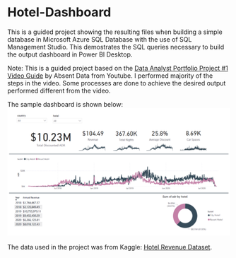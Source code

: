 # Hotel-Dashboard
This is a guided project showing the resulting files when building a simple database in Microsoft Azure SQL Database with the use of SQL Management Studio. This demostrates the SQL queries necessary to build the output dashboard in Power BI Desktop.

Note: This is a guided project based on the [Data Analyst Portfolio Project #1 Video Guide](https://www.youtube.com/watch?v=S2zBHmkRbhY) by Absent Data from Youtube. I performed majority of the steps in the video. Some processes are done to achieve the desired output performed different from the video. 

The sample dashboard is shown below:
![Dashboard1](display1.png)

The data used in the project was from Kaggle: [Hotel Revenue Dataset](https://absentdata.com/wp-content/uploads/2021/05/hotel_revenue_historical_full-2.xlsx).